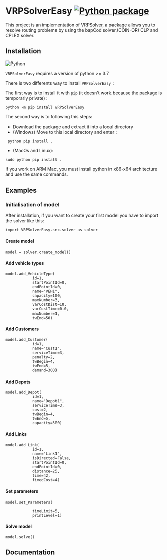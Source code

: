 # VRPSolverEasy [![Python package](https://github.com/inria-UFF/VRPSolverEasy/actions/workflows/python-package.yml/badge.svg)](https://github.com/inria-UFF/VRPSolverEasy/actions/workflows/python-package.yml)

This project is an implementation of VRPSolver, a package allows you to resolve routing problems by using the bapCod solver,(COIN-OR) CLP and CPLEX solver.

## Installation 

![Python](https://upload.wikimedia.org/wikipedia/commons/c/c3/Python-logo-notext.svg)

`VRPSolverEasy` requires a version of python  >= 3.7

There is two differents way to install `VRPSolverEasy` :

The first way is to install it with `pip` (it doesn't work because the package is temporarly private)  :
```
python -m pip install VRPSolverEasy
```
The second way is to following this steps:

- Download the package and extract it into a local directory
- (Windows) Move to this local directory and enter :
```
 python pip install .
```
- (MacOs and Linux):
```
sudo python pip install .
```
If you work on ARM Mac, you must install python in x86-x64 architecture and use the same commands.

## Examples

### Initialisation of model

After installation, if you want to create your first model you have to import the solver like this:
```
import VRPSolverEasy.src.solver as solver
```
#### Create model
```
model = solver.create_model()
```
#### Add vehicle types
```
model.add_VehicleType(
            id=1,
            startPointId=0,
            endPointId=0,
            name="VEH1",
            capacity=100,
            maxNumber=3,
            varCostDist=10,
            varCostTime=0.0,
            maxNumber=1,
            twEnd=50)
```
#### Add Customers
```
model.add_Customer(
            id=1,
            name="Cust1",
            serviceTime=3,
            penalty=2,
            twBegin=4,
            twEnd=5,
            demand=300)
```
#### Add Depots
```
model.add_Depot(
            id=1,
            name="Depot1",
            serviceTime=3,
            cost=2,
            twBegin=4,
            twEnd=5,
            capacity=300)
```
#### Add Links
```
model.add_Link(
            id=1,
            name="Link1",
            isDirected=False,
            startPointId=0,
            endPointId=0,
            distance=25,
            time=42,
            fixedCost=4)
```
#### Set parameters
```
model.set_Parameters(

            timeLimit=5,
            printLevel=1)
```
#### Solve model
```
model.solve()
```
## Documentation
